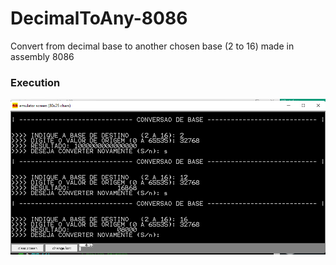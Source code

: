 # DecimalToAny-8086
Convert from decimal base to another chosen base (2 to 16) made in assembly 8086

### Execution
![screenshot](sc_game.png)
